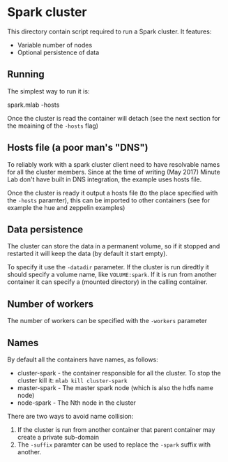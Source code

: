 Spark cluster
=============

This directory contain script required to run a Spark cluster. It features:

 * Variable number of nodes
 * Optional persistence of data

## Running

The simplest way to run it is:

   spark.mlab -hosts <file>

Once the cluster is read the container will detach (see the next section for the meaining of the `-hosts` flag)

## Hosts file (a poor man's "DNS")

To reliably work with a spark cluster client need to have resolvable names for all the cluster members.
Since at the time of writing (May 2017) Minute Lab don't have built in DNS integration, the example uses
hosts file.

Once the cluster is ready it output a hosts file (to the place specified with the `-hosts` paramter),
this can be imported to other containers (see for example the hue and zeppelin examples)

## Data persistence

The cluster can store the data in a permanent volume, so if it stopped and restarted it will keep the data
(by default it start empty).

To specify it use the `-datadir` parameter. If the cluster is run diredtly it should specify a volume name,
like `VOLUME:spark`. If it is run from another container it can specify a (mounted directory) in the calling container.

## Number of workers

The number of workers can be specified with the `-workers` parameter

## Names

By default all the containers have names, as follows:

* cluster-spark - the container responsible for all the cluster. To stop the cluster kill it: `mlab kill cluster-spark`
* master-spark - The master spark node (which is also the hdfs name node)
* node<N>-spark - The Nth node in the cluster

There are two ways to avoid name collision:

1. If the cluster is run from another container that parent container may create a private sub-domain
2. The `-suffix` paramter can be used to replace the `-spark` suffix with another.

